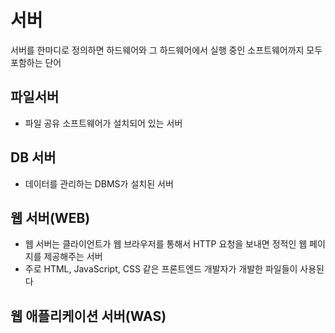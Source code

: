 # 서버
서버를 한마디로 정의하면 하드웨어와 그 하드웨어에서 실행 중인 소프트웨어까지 모두 포함하는 단어

## 파일서버
- 파일 공유 소프트웨어가 설치되어 있는 서버
## DB 서버
- 데이터를 관리하는 DBMS가 설치된 서버
## 웹 서버(WEB)
- 웹 서버는 클라이언트가 웹 브라우저를 통해서 HTTP 요청을 보내면 정적인 웹 페이지를 제공해주는 서버
- 주로 HTML, JavaScript, CSS 같은 프론트엔드 개발자가 개발한 파일들이 사용된다
## 웹 애플리케이션 서버(WAS)